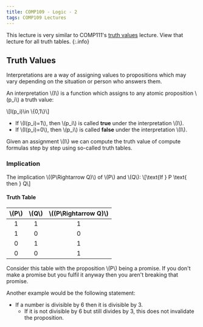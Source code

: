```yaml
---
title: COMP109 - Logic - 2
tags: COMP109 Lectures
---
```

This lecture is very similar to COMP111's [truth values]({{site.base_url}}/comp111/lectures/2020-11-12-2) lecture. View that lecture for all truth tables.
{:.info}

## Truth Values
Interpretations are a way of assigning values to propositions which may vary depending on the situation or person who answers them.

An interpretation &#92;(I&#92;) is a function which assigns to any atomic proposition &#92;(p_i&#92;) a truth value:

&#92;[I(p_i)\in &#92;{0,1&#92;}&#92;]

* If &#92;(I(p_i)=1&#92;), then &#92;(p_i&#92;) is called **true** under the interpretation &#92;(I&#92;).
* If &#92;(I(p_i)=0&#92;), then &#92;(p_i&#92;) is called **false** under the interpretation &#92;(I&#92;).

Given an assignment &#92;(I&#92;) we can compute the truth value of compute formulas step by step using so-called truth tables.

### Implication

The implication &#92;((P\Rightarrow Q)&#92;) of &#92;(P&#92;)  and &#92;(Q&#92;):
 &#92;[\text{If } P \text{ then } Q&#92;]
 
#### Truth Table

| &#92;(P&#92;) | &#92;(Q&#92;) | &#92;((P\Rightarrow Q)&#92;) |
| :-: | :-: | :-: |
| 1 | 1 | 1 |
| 1 | 0 | 0 |
| 0 | 1 | 1 |  
| 0 | 0 | 1 |

Consider this table with the proposition &#92;(P&#92;) being a promise. If you don't make a promise but you fulfil it anyway then you aren't breaking that promise.

Another example would be the following statement:

* If a number is divisible by 6 then it is divisible by 3. 
    * If it is not divisible by 6 but still divides by 3, this does not invalidate the proposition.
